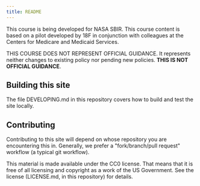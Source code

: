 ```yaml
---
title: README
---
```


This course is being developed for NASA SBIR. This course content is based on a pilot developed by 18F in conjunction with colleagues at the Centers for Medicare and Medicaid Services.

THIS COURSE DOES NOT REPRESENT OFFICIAL GUIDANCE. It represents neither changes to existing policy nor pending new policies. **THIS IS NOT OFFICIAL GUIDANCE**.
## Building this site

The file DEVELOPING.md in this repository covers how to build and test the site locally.

## Contributing

Contributing to this site will depend on whose repository you are encountering this in. Generally, we prefer a "fork/branch/pull request" workflow (a typical git workflow).

This material is made available under the CC0 license. That means that it is free of all licensing and copyright as a work of the US Government. See the license (LICENSE.md, in this repository) for details.

